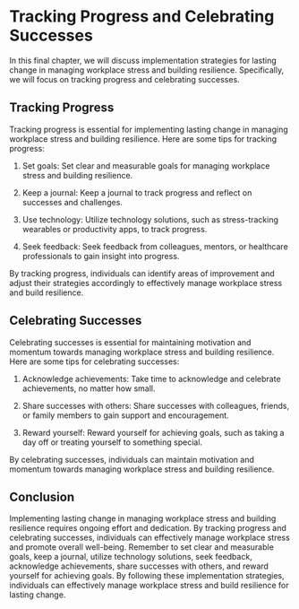 Tracking Progress and Celebrating Successes
=====================================================================================================

In this final chapter, we will discuss implementation strategies for lasting change in managing workplace stress and building resilience. Specifically, we will focus on tracking progress and celebrating successes.

Tracking Progress
-----------------

Tracking progress is essential for implementing lasting change in managing workplace stress and building resilience. Here are some tips for tracking progress:

1. Set goals: Set clear and measurable goals for managing workplace stress and building resilience.

2. Keep a journal: Keep a journal to track progress and reflect on successes and challenges.

3. Use technology: Utilize technology solutions, such as stress-tracking wearables or productivity apps, to track progress.

4. Seek feedback: Seek feedback from colleagues, mentors, or healthcare professionals to gain insight into progress.

By tracking progress, individuals can identify areas of improvement and adjust their strategies accordingly to effectively manage workplace stress and build resilience.

Celebrating Successes
---------------------

Celebrating successes is essential for maintaining motivation and momentum towards managing workplace stress and building resilience. Here are some tips for celebrating successes:

1. Acknowledge achievements: Take time to acknowledge and celebrate achievements, no matter how small.

2. Share successes with others: Share successes with colleagues, friends, or family members to gain support and encouragement.

3. Reward yourself: Reward yourself for achieving goals, such as taking a day off or treating yourself to something special.

By celebrating successes, individuals can maintain motivation and momentum towards managing workplace stress and building resilience.

Conclusion
----------

Implementing lasting change in managing workplace stress and building resilience requires ongoing effort and dedication. By tracking progress and celebrating successes, individuals can effectively manage workplace stress and promote overall well-being. Remember to set clear and measurable goals, keep a journal, utilize technology solutions, seek feedback, acknowledge achievements, share successes with others, and reward yourself for achieving goals. By following these implementation strategies, individuals can effectively manage workplace stress and build resilience for lasting change.
